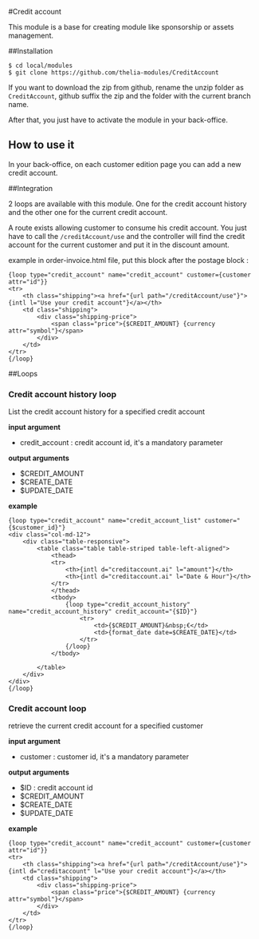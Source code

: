 #Credit account

This module is a base for creating module like sponsorship or assets management.

##Installation

```
$ cd local/modules
$ git clone https://github.com/thelia-modules/CreditAccount
```

If you want to download the zip from github, rename the unzip folder as ```CreditAccount```, github suffix the zip and the folder with the current branch name.

After that, you just have to activate the module in your back-office.

## How to use it

In your back-office, on each customer edition page you can add a new credit account.

##Integration

2 loops are available with this module. One for the credit account history and the other one for the current credit account.

A route exists allowing customer to consume his credit account. You just have to call the ```/creditAccount/use``` and the controller will find the credit account for
the current customer and put it in the discount amount.

example in order-invoice.html file, put this block after the postage block :

```
{loop type="credit_account" name="credit_account" customer={customer attr="id"}}
<tr>
    <th class="shipping"><a href="{url path="/creditAccount/use"}">{intl l="Use your credit account"}</a></th>
    <td class="shipping">
        <div class="shipping-price">
            <span class="price">{$CREDIT_AMOUNT} {currency attr="symbol"}</span>
        </div>
    </td>
</tr>
{/loop}
```

##Loops

### Credit account history loop

List the credit account history for a specified credit account

**input argument**

* credit_account : credit account id, it's a mandatory parameter

**output arguments**

* $CREDIT_AMOUNT
* $CREATE_DATE
* $UPDATE_DATE

**example**

```
{loop type="credit_account" name="credit_account_list" customer="{$customer_id}"}
<div class="col-md-12">
    <div class="table-responsive">
        <table class="table table-striped table-left-aligned">
            <thead>
            <tr>
                <th>{intl d="creditaccount.ai" l="amount"}</th>
                <th>{intl d="creditaccount.ai" l="Date & Hour"}</th>
            </tr>
            </thead>
            <tbody>
                {loop type="credit_account_history" name="credit_account_history" credit_account="{$ID}"}
                    <tr>
                        <td>{$CREDIT_AMOUNT}&nbsp;€</td>
                        <td>{format_date date=$CREATE_DATE}</td>
                    </tr>
                {/loop}
            </tbody>

        </table>
    </div>
</div>
{/loop}
```

### Credit account loop

retrieve the current credit account for a specified customer

**input argument**

* customer : customer id, it's a mandatory parameter

**output arguments**

* $ID : credit account id
* $CREDIT_AMOUNT
* $CREATE_DATE
* $UPDATE_DATE

**example**

```
{loop type="credit_account" name="credit_account" customer={customer attr="id"}}
<tr>
    <th class="shipping"><a href="{url path="/creditAccount/use"}">{intl d="creditaccount" l="Use your credit account"}</a></th>
    <td class="shipping">
        <div class="shipping-price">
            <span class="price">{$CREDIT_AMOUNT} {currency attr="symbol"}</span>
        </div>
    </td>
</tr>
{/loop}
```

